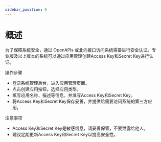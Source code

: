 ```yaml
---
sidebar_position: 0
---
```

# 概述

为了保障系统安全，通过 OpenAPIs 或北向接口访问系统需要进行安全认证。专业版及以上版本的系统可以通过应用管理创建Access Key和Secret Key进行认证。

操作步骤

* 登录系统管理后台，进入应用管理页面。
* 点击创建应用按钮，选择应用类型。
* 填写应用名称、描述等信息，并填写Access Key和Secret Key。
* 将Access Key和Secret Key保存妥善，并提供给需要访问系统的第三方应用。

注意事项

* Access Key和Secret Key是敏感信息，请妥善保管，不要泄露给他人。
* 建议定期更新Access Key和Secret Key以提高安全性。

